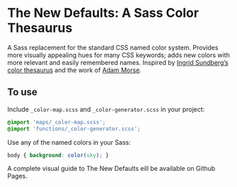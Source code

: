 The New Defaults: A Sass Color Thesaurus
========================================

A Sass replacement for the standard CSS named color system. Provides more visually appealing hues for many CSS keywords; adds new colors with more relevant and easily remembered names. Inspired by [Ingrid Sundberg’s color thesaurus](http://ingridsnotes.wordpress.com/2014/02/04/the-color-thesaurus/) and the work of [Adam Morse](http://clrs.cc/).

To use
------

Include `_color-map.scss` and `_color-generator.scss` in your project:

```CSS
@import 'maps/_color-map.scss';
@import 'functions/_color-generator.scss';
```

Use any of the named colors in your Sass:

```CSS
body { background: color(sky); }
```

A complete visual guide to The New Defaults eill be available on Github Pages.
